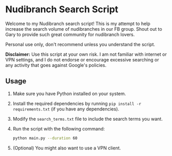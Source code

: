 # Nudibranch Search Script

Welcome to my Nudibranch search script! This is my attempt to help increase the search volume of nudibranches in our FB group. Shout out to Gary to provide such great community for nudibranch lovers. 

Personal use only, don't recommend unless you understand the script. 

**Disclaimer:** Use this script at your own risk. I am not familiar with internet or VPN settings, and I do not endorse or encourage excessive searching or any activity that goes against Google's policies.

## Usage

1. Make sure you have Python installed on your system.
2. Install the required dependencies by running `pip install -r requirements.txt` (if you have any dependencies).
3. Modify the `search_terms.txt` file to include the search terms you want.
4. Run the script with the following command:

   ```bash
   python main.py --duration 60
5. (Optional) You might also want to use a VPN client. 
